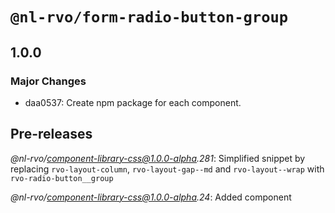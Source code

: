 # `@nl-rvo/form-radio-button-group`

## 1.0.0

### Major Changes

- daa0537: Create npm package for each component.

## Pre-releases

_@nl-rvo/component-library-css@1.0.0-alpha.281_:
Simplified snippet by replacing `rvo-layout-column`, `rvo-layout-gap--md` and `rvo-layout--wrap` with `rvo-radio-button__group`

_@nl-rvo/component-library-css@1.0.0-alpha.24_:
Added component
